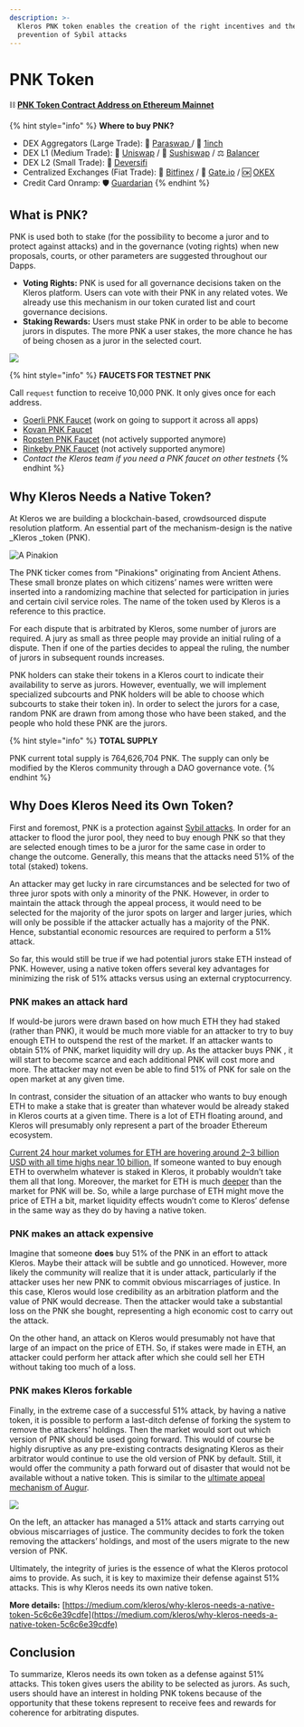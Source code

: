 ```yaml
---
description: >-
  Kleros PNK token enables the creation of the right incentives and the
  prevention of Sybil attacks
---
```


# PNK Token

⛓️ [**PNK Token Contract Address on Ethereum Mainnet**](https://etherscan.io/token/0x93ed3fbe21207ec2e8f2d3c3de6e058cb73bc04d)

{% hint style="info" %}
**Where to buy PNK?**

* DEX Aggregators (Large Trade): 🔼 [Paraswap ](https://paraswap.io/#/)/ 🦓 [1inch](https://1inch.exchange/#/)
* DEX L1 (Medium Trade): 🦄 [Un](https://app.uniswap.org/#/swap?inputCurrency=ETH\&outputCurrency=0x93ed3fbe21207ec2e8f2d3c3de6e058cb73bc04d)[iswap](https://app.uniswap.org/#/swap?inputCurrency=ETH\&outputCurrency=0x93ed3fbe21207ec2e8f2d3c3de6e058cb73bc04d) / 🍣 [S](https://app.sushi.com/swap)[ushiswap](https://app.sushi.com/swap?inputCurrency=ETH\&outputCurrency=0x93ed3fbe21207ec2e8f2d3c3de6e058cb73bc04d) / ⚖️ [Balancer](https://balancer.exchange/#/swap)
* DEX L2 (Small Trade): 🔷 [Deversifi](https://app.deversifi.com)
* Centralized Exchanges (Fiat Trade): 🍃 [Bitfinex](https://www.bitfinex.com/t/PNKETH) / 🚪 [Gate.io](https://www.gate.io/trade/PNK\_USDT/?ch=en\_sm\_0421) / 🆗 [OKEX](https://www.okex.com/markets/spot-info/pnk-usdt)
* Credit Card Onramp: 🛡️ [Guardarian](https://guardarian.com)
{% endhint %}

## What is PNK?

PNK is used both to stake (for the possibility to become a juror and to protect against attacks) and in the governance (voting rights) when new proposals, courts, or other parameters are suggested throughout our Dapps.

* **Voting Rights:** PNK is used for all governance decisions taken on the Kleros platform. Users can vote with their PNK in any related votes. We already use this mechanism in our token curated list and court governance decisions.
* **Staking Rewards:** Users must stake PNK in order to be able to become jurors in disputes. The more PNK a user stakes, the more chance he has of being chosen as a juror in the selected court.

![](.gitbook/assets/pnk-token.png)

{% hint style="info" %}
**FAUCETS FOR TESTNET PNK**

Call `request` function to receive 10,000 PNK. It only gives once for each address.

* [Goerli PNK Faucet](https://goerli.etherscan.io/address/0x4B89e798B10478A839Ea0Abcf86C4B94A3C782A4/README.md#writeContract) (work on going to support it across all apps)
* [Kovan PNK Faucet](https://kovan.etherscan.io/address/0x4e95b2e0ecb3bd394e1dddd775504820a746d3bd#writeContract)
* [Ropsten PNK Faucet](https://ropsten.etherscan.io/address/0x9AdCEAa6CFd7182b838Beb085e97729EB1Da681E#writeContract) (not actively supported anymore)
* [Rinkeby PNK Faucet](https://rinkeby.etherscan.io/address/0xb01c9de0e9de0a6cab6df586484707b7078de684#writeContract) (not actively supported anymore)
* _Contact the Kleros team if you need a PNK faucet on other testnets_
{% endhint %}

## Why Kleros Needs a Native Token? <a href="#e301" id="e301"></a>

At Kleros we are building a blockchain-based, crowdsourced dispute resolution platform. An essential part of the mechanism-design is the native \_Kleros \_token (PNK).

![A Pinakion](.gitbook/assets/1\_ecud\_ah2egiomrvl8l8o0a.jpeg)

The PNK ticker comes from "Pinakions" originating from Ancient Athens. These small bronze plates on which citizens’ names were written were inserted into a randomizing machine that selected for participation in juries and certain civil service roles. The name of the token used by Kleros is a reference to this practice.

For each dispute that is arbitrated by Kleros, some number of jurors are required. A jury as small as three people may provide an initial ruling of a dispute. Then if one of the parties decides to appeal the ruling, the number of jurors in subsequent rounds increases.

PNK holders can stake their tokens in a Kleros court to indicate their availability to serve as jurors. However, eventually, we will implement specialized subcourts and PNK holders will be able to choose which subcourts to stake their token in). In order to select the jurors for a case, random PNK are drawn from among those who have been staked, and the people who hold these PNK are the jurors.

{% hint style="info" %}
**TOTAL SUPPLY**

PNK current total supply is 764,626,704 PNK. The supply can only be modified by the Kleros community through a DAO governance vote.
{% endhint %}

## Why Does Kleros Need its Own Token? <a href="#cadc" id="cadc"></a>

First and foremost, PNK is a protection against [Sybil attacks](https://en.wikipedia.org/wiki/Sybil\_attack). In order for an attacker to flood the juror pool, they need to buy enough PNK so that they are selected enough times to be a juror for the same case in order to change the outcome. Generally, this means that the attacks need 51% of the total (staked) tokens.

An attacker may get lucky in rare circumstances and be selected for two of three juror spots with only a minority of the PNK. However, in order to maintain the attack through the appeal process, it would need to be selected for the majority of the juror spots on larger and larger juries, which will only be possible if the attacker actually has a majority of the PNK. Hence, substantial economic resources are required to perform a 51% attack.

So far, this would still be true if we had potential jurors stake ETH instead of PNK. However, using a native token offers several key advantages for minimizing the risk of 51% attacks versus using an external cryptocurrency.

### PNK makes an attack hard <a href="#5cc3" id="5cc3"></a>

If would-be jurors were drawn based on how much ETH they had staked (rather than PNK), it would be much more viable for an attacker to try to buy enough ETH to outspend the rest of the market. If an attacker wants to obtain 51% of PNK, market liquidity will dry up. As the attacker buys PNK , it will start to become scarce and each additional PNK will cost more and more. The attacker may not even be able to find 51% of PNK for sale on the open market at any given time.

In contrast, consider the situation of an attacker who wants to buy enough ETH to make a stake that is greater than whatever would be already staked in Kleros courts at a given time. There is a lot of ETH floating around, and Kleros will presumably only represent a part of the broader Ethereum ecosystem.

[Current 24 hour market volumes for ETH are hovering around 2–3 billion USD with all time highs near 10 billion.](https://coinmarketcap.com/currencies/ethereum/) If someone wanted to buy enough ETH to overwhelm whatever is staked in Kleros, it probably wouldn’t take them all that long. Moreover, the market for ETH is much [deeper](https://en.wikipedia.org/wiki/Market\_depth) than the market for PNK will be. So, while a large purchase of ETH might move the price of ETH a bit, market liquidity effects woudn’t come to Kleros’ defense in the same way as they do by having a native token.

### PNK makes an attack expensive <a href="#78fc" id="78fc"></a>

Imagine that someone **does** buy 51% of the PNK in an effort to attack Kleros. Maybe their attack will be subtle and go unnoticed. However, more likely the community will realize that it is under attack, particularly if the attacker uses her new PNK to commit obvious miscarriages of justice. In this case, Kleros would lose credibility as an arbitration platform and the value of PNK would decrease. Then the attacker would take a substantial loss on the PNK she bought, representing a high economic cost to carry out the attack.

On the other hand, an attack on Kleros would presumably not have that large of an impact on the price of ETH. So, if stakes were made in ETH, an attacker could perform her attack after which she could sell her ETH without taking too much of a loss.

### PNK makes Kleros forkable <a href="#2d51" id="2d51"></a>

Finally, in the extreme case of a successful 51% attack, by having a native token, it is possible to perform a last-ditch defense of forking the system to remove the attackers’ holdings. Then the market would sort out which version of PNK should be used going forward. This would of course be highly disruptive as any pre-existing contracts designating Kleros as their arbitrator would continue to use the old version of PNK by default. Still, it would offer the community a path forward out of disaster that would not be available without a native token. This is similar to the [ultimate appeal mechanism of Augur](https://medium.com/kleros/kleros-and-augur-keeping-people-honest-on-ethereum-through-game-theory-56210457649c).

![](.gitbook/assets/pnk.png)

On the left, an attacker has managed a 51% attack and starts carrying out obvious miscarriages of justice. The community decides to fork the token removing the attackers’ holdings, and most of the users migrate to the new version of PNK.

Ultimately, the integrity of juries is the essence of what the Kleros protocol aims to provide. As such, it is key to maximize their defense against 51% attacks. This is why Kleros needs its own native token.

**More details:** [https://medium.com/kleros/why-kleros-needs-a-native-token-5c6c6e39cdfe](https://medium.com/kleros/why-kleros-needs-a-native-token-5c6c6e39cdfe)

## Conclusion

To summarize, Kleros needs its own token as a defense against 51% attacks. This token gives users the ability to be selected as jurors. As such, users should have an interest in holding PNK tokens because of the opportunity that these tokens represent to receive fees and rewards for coherence for arbitrating disputes.

